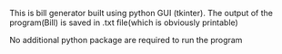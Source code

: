 This is bill generator built using python GUI (tkinter). 
The output of the program(Bill) is saved in .txt file(which is obviously printable)

No additional python package are required to run the program